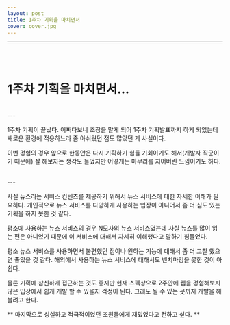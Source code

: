 ```yaml
---
layout: post
title: 1주차 기획을 마치면서
cover: cover.jpg
---
```



* * *
<br></br>


# 1주차 기획을 마치면서...
<br>
---


 1주차 기획이 끝났다. 어쩌다보니 조장을 맡게 되어 1주차 기획발표까지 하게 되었는데 새로운 환경에 적응하느라 좀 아쉬웠던 점도 많았던 게 사실이다. 
 
 
이번 경험의 경우 앞으로 한동안은 다시 기획하기 힘들 기회이기도 해서(개발자 직군이기 때문에) 잘 해보자는 생각도 들었지만 어떻게든 마무리를 지어버린 느낌이기도 하다.

<br>
---
<br>

사실 뉴스라는 서비스 컨텐츠를 제공하기 위해서 뉴스 서비스에 대한 자세한 이해가 필요하다. 개인적으로 뉴스 서비스를 다양하게 사용하는 입장이 아니어서 좀 더 심도 있는 기획을 하지 못한 것 같다.

평소에 사용하는 뉴스 서비스의 경우 N모사의 뉴스 서비스였는데 사실 뉴스를 많이 읽는 편은 아니었기 때문에 이 서비스에 대해서 자세히 이해했다고 말하기 힘들었다. 


평소 뉴스 서비스를 사용하면서 불편했던 점이나 원하는 기능에 대해서 좀 더 고찰 했으면 좋았을 것 같다. 
해외에서 사용하는 뉴스 서비스에 대해서도 벤치마킹을 못한 것이 아쉽다. 


물론 기획에 참신하게 접근하는 것도 좋지만 현재 스펙상으로 2주안에 웹을 경험해보지 않은 입장에서 쉽게 개발 할 수 있을지 걱정이 된다. 
그래도 될 수 있는 곳까지 개발을 해볼려고 한다. 


** 마지막으로 성실하고 적극적이었던 조원들에게 재밌었다고 전하고 싶다. **


